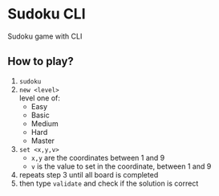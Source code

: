 # Sudoku CLI

Sudoku game with CLI

## How to play?

1. `sudoku`
2. `new <level>`
   <br/> level one of:
   - Easy
   - Basic
   - Medium
   - Hard
   - Master
3. `set <x,y,v>`
   - `x,y` are the coordinates between 1 and 9
   - `v` is the value to set in the coordinate, between 1 and 9
4. repeats step 3 until all board is completed
5. then type `validate` and check if the solution is correct
